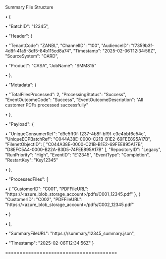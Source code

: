 Summary File Structure

• {

• "BatchID": "12345",

• "Header": {

• "TenantCode": "ZANBL", "ChannelID": "100", "AudienceID": "f7359b3f-4d8f-41a5-8df5-84b115cd8a74", "Timestamp": "2025-02-06T12:34:56Z", "SourceSystem": "CARD",

• "Product": "CASA", "JobName": "SMM815"

• },

• "Metadata": {

• "TotalFilesProcessed": 2, "ProcessingStatus": "Success", "EventOutcomeCode": "Success", "EventOutcomeDescription": "All customer PDFs processed successfully"

• },

• "Payload": {

• "UniqueConsumerRef": "d9e5ff0f-f237-4b8f-bf9f-e3c4bbf6c54c", "UniqueECPBatchRef": "C044A38E-0000-C21B-B1E2-69FEE895A17B", "FilenetObjectID": [ "C044A38E-0000-C21B-B1E2-69FEE895A17B", "D8EFC5A4-0000-B22A-B3D5-74FEE895A17B" ], "RepositoryID": "Legacy", "RunPriority": "High", "EventID": "E12345", "EventType": "Completion", "RestartKey": "Key12345"

• },

• "ProcessedFiles": [

• { "CustomerID": "C001", "PDFFileURL": "https://<azure_blob_storage_account>/pdfs/C001_12345.pdf" }, { "CustomerID": "C002", "PDFFileURL": "https://<azure_blob_storage_account>/pdfs/C002_12345.pdf"

• }

• ],

• "SummaryFileURL": "https:///summary/12345_summary.json",

• "Timestamp": "2025-02-06T12:34:56Z" }

=======================================
